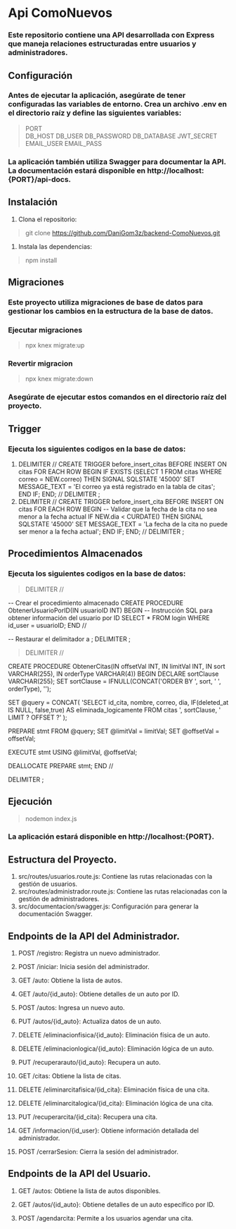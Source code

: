# **Api ComoNuevos**

### Este repositorio contiene una API desarrollada con Express que maneja relaciones estructuradas entre usuarios y administradores.

## Configuración
### Antes de ejecutar la aplicación, asegúrate de tener configuradas las variables de entorno. Crea un archivo .env en el directorio raíz y define las siguientes variables:
>PORT <br/>
>DB_HOST
>DB_USER
>DB_PASSWORD
>DB_DATABASE
>JWT_SECRET
>EMAIL_USER
>EMAIL_PASS

### La aplicación también utiliza Swagger para documentar la API. La documentación estará disponible en http://localhost:{PORT}/api-docs.

## Instalación
1. Clona el repositorio:
>git clone https://github.com/DaniGom3z/backend-ComoNuevos.git
1. Instala las dependencias:
>npm install

## Migraciones
### Este proyecto utiliza migraciones de base de datos para gestionar los cambios en la estructura de la base de datos.
### Ejecutar migraciones
>npx knex migrate:up
### Revertir migracion
>npx knex migrate:down

### Asegúrate de ejecutar estos comandos en el directorio raíz del proyecto.

## Trigger
### Ejecuta los siguientes codigos en la base de datos:
1. DELIMITER //
CREATE TRIGGER before_insert_citas
BEFORE INSERT ON citas
FOR EACH ROW
BEGIN
  IF EXISTS (SELECT 1 FROM citas WHERE correo = NEW.correo) THEN
    SIGNAL SQLSTATE '45000'
    SET MESSAGE_TEXT = 'El correo ya está registrado en la tabla de citas';
  END IF;
END;
//
DELIMITER ;
1. DELIMITER //
CREATE TRIGGER before_insert_cita
BEFORE INSERT ON citas
FOR EACH ROW
BEGIN
  -- Validar que la fecha de la cita no sea menor a la fecha actual
  IF NEW.dia < CURDATE() THEN
    SIGNAL SQLSTATE '45000'
    SET MESSAGE_TEXT = 'La fecha de la cita no puede ser menor a la fecha actual';
  END IF;
END;
//
DELIMITER ;

## Procedimientos Almacenados
### Ejecuta los siguientes codigos en la base de datos:
> DELIMITER //

-- Crear el procedimiento almacenado
CREATE PROCEDURE ObtenerUsuarioPorID(IN usuarioID INT)
BEGIN
  -- Instrucción SQL para obtener información del usuario por ID
  SELECT * FROM login WHERE id_user = usuarioID;
END //

-- Restaurar el delimitador a ;
DELIMITER ;

>DELIMITER //

CREATE PROCEDURE ObtenerCitas(IN offsetVal INT, IN limitVal INT, IN sort VARCHAR(255), IN orderType VARCHAR(4))
BEGIN
  DECLARE sortClause VARCHAR(255);
  SET sortClause = IFNULL(CONCAT('ORDER BY ', sort, ' ', orderType), '');

  SET @query = CONCAT(
    'SELECT id_cita, nombre, correo, dia, IF(deleted_at IS NULL, false,true) AS eliminada_logicamente FROM citas
',
    sortClause,
    ' LIMIT ? OFFSET ?'
  );

  PREPARE stmt FROM @query;
  SET @limitVal = limitVal;
  SET @offsetVal = offsetVal;

  EXECUTE stmt USING @limitVal, @offsetVal;

  DEALLOCATE PREPARE stmt;
END //

DELIMITER ;



## Ejecución
>nodemon index.js
### La aplicación estará disponible en http://localhost:{PORT}.

## Estructura del Proyecto.
1. src/routes/usuarios.route.js: Contiene las rutas relacionadas con la gestión de usuarios.
1. src/routes/administrador.route.js: Contiene las rutas relacionadas con la gestión de administradores.
1. src/documentacion/swagger.js: Configuración para generar la documentación Swagger.

## Endpoints de la API del Administrador.

1. POST /registro: Registra un nuevo administrador.

1. POST /iniciar: Inicia sesión del administrador.

1. GET /auto: Obtiene la lista de autos.
1. GET /auto/{id_auto}: Obtiene detalles de un auto por ID.
1. POST /autos: Ingresa un nuevo auto.
1. PUT /autos/{id_auto}: Actualiza datos de un auto.
1. DELETE /eliminacionfisica/{id_auto}: Eliminación física de un auto.
1. DELETE /eliminacionlogica/{id_auto}: Eliminación lógica de un auto.
1. PUT /recuperarauto/{id_auto}: Recupera un auto.

1. GET /citas: Obtiene la lista de citas.
1. DELETE /eliminarcitafisica/{id_cita}: Eliminación física de una cita.
1. DELETE /eliminarcitalogica/{id_cita}: Eliminación lógica de una cita.
1. PUT /recuperarcita/{id_cita}: Recupera una cita.

1. GET /informacion/{id_user}: Obtiene información detallada del administrador.
1. POST /cerrarSesion: Cierra la sesión del administrador.

## Endpoints de la API del Usuario.

1. GET /autos: Obtiene la lista de autos disponibles.

1. GET /autos/{id_auto}: Obtiene detalles de un auto específico por ID.

1. POST /agendarcita: Permite a los usuarios agendar una cita.
